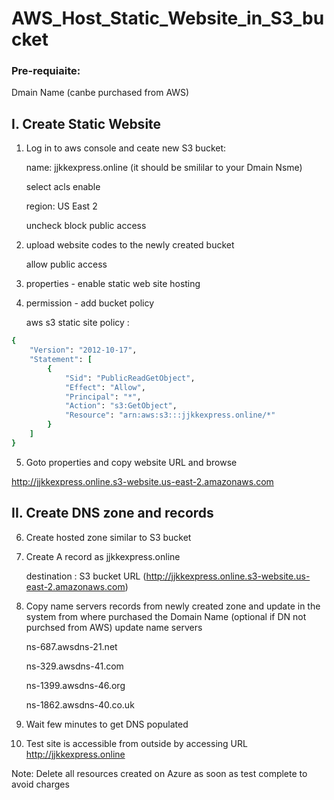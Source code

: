 # AWS_Host_Static_Website_in_S3_bucket

### Pre-requiaite:

Dmain Name (canbe purchased from AWS)


## I. Create Static Website

1) Log in to aws console and ceate new S3 bucket:

   name: jjkkexpress.online (it should be smililar to your Dmain Nsme)

   select acls enable

   region: US East 2

   uncheck block public access


2) upload website codes to the newly created bucket

   allow public access
   
3) properties - enable static web site hosting

4) permission - add bucket policy

   aws s3 static site policy :
   
```ruby
{
    "Version": "2012-10-17",
    "Statement": [
        {
            "Sid": "PublicReadGetObject",
            "Effect": "Allow",
            "Principal": "*",
            "Action": "s3:GetObject",
            "Resource": "arn:aws:s3:::jjkkexpress.online/*"
        }
    ]
}
```

5) Goto properties and copy website URL and browse

http://jjkkexpress.online.s3-website.us-east-2.amazonaws.com


## II. Create DNS zone and records

6) Create hosted zone similar to S3 bucket

7) Create A record as jjkkexpress.online

   destination : S3 bucket URL (http://jjkkexpress.online.s3-website.us-east-2.amazonaws.com)

8) Copy name servers records from newly created zone and update in the system from where purchased the Domain Name  (optional if DN not purchsed from AWS)
update name servers 

   ns-687.awsdns-21.net

   ns-329.awsdns-41.com

   ns-1399.awsdns-46.org
 
   ns-1862.awsdns-40.co.uk


9) Wait few minutes to get DNS populated

10) Test site is accessible from outside by accessing URL http://jjkkexpress.online


Note: Delete all resources created on Azure as soon as test complete to avoid charges
